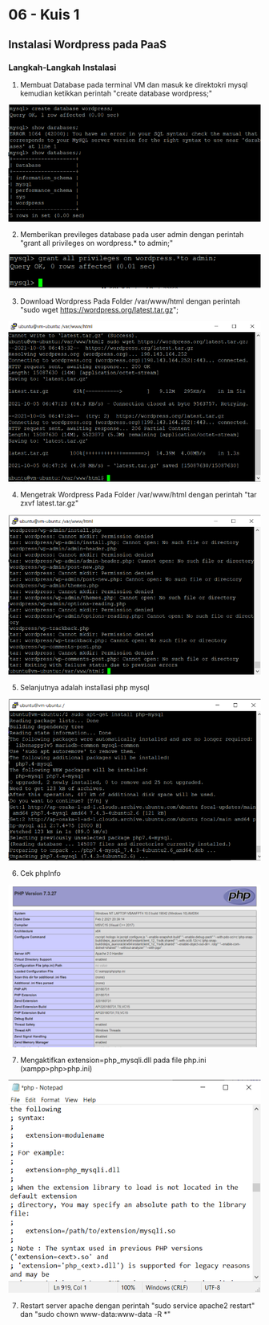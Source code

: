 # 06 - Kuis 1

## Instalasi Wordpress pada PaaS

### Langkah-Langkah Instalasi
1. Membuat Database pada terminal VM dan masuk ke direktokri mysql kemudian ketikkan perintah "create database wordpress;"

![Screenshot](img/w1.png)

2. Memberikan previleges database pada user admin dengan perintah "grant all privileges on wordpress.* to admin;"

![Screenshot](img/w2.png)

3. Download Wordpress Pada Folder /var/www/html dengan perintah "sudo wget https://wordpress.org/latest.tar.gz";

![Screenshot](img/w3.png)

4. Mengetrak Wordpress Pada Folder /var/www/html dengan perintah "tar zxvf latest.tar.gz"

![Screenshot](img/w4.png)

5. Selanjutnya adalah installasi php mysql

![Screenshot](img/w5.png)

6. Cek phpInfo

![Screenshot](img/phpinfo.png)

7. Mengaktifkan extension=php_mysqli.dll pada file php.ini (xampp>php>php.ini)

![Screenshot](img/ekstension.png)

7. Restart server apache dengan perintah "sudo service apache2 restart" dan "sudo chown www-data:www-data -R *"

